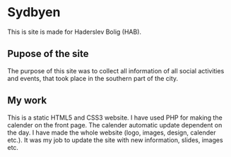 # Sydbyen
This is site is made for Haderslev Bolig (HAB).

## Pupose of the site
The purpose of this site was to collect all information of all social activities and events, that took place in the southern part of the city.

## My work
This is a static HTML5 and CSS3 website. I have used PHP for making the calender on the front page. The calender automatic update dependent on the day. I have made the whole website (logo, images, design, calender etc.). It was my job to update the site with new information, slides, images etc. 
